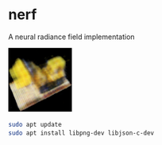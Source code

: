 # nerf
A neural radiance field implementation

![reconstruction](https://raw.githubusercontent.com/markusheimerl/nerf/ed83b08effb56f373b3b9f1ec8b4b7ddd89a5b98/2025_08_15_nerf_reconstruction.png)

```bash
sudo apt update
sudo apt install libpng-dev libjson-c-dev
```
